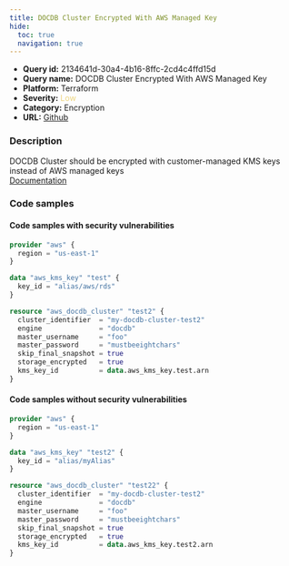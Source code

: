 ```yaml
---
title: DOCDB Cluster Encrypted With AWS Managed Key
hide:
  toc: true
  navigation: true
---
```


<style>
  .highlight .hll {
    background-color: #ff171742;
  }
  .md-content {
    max-width: 1100px;
    margin: 0 auto;
  }
</style>

-   **Query id:** 2134641d-30a4-4b16-8ffc-2cd4c4ffd15d
-   **Query name:** DOCDB Cluster Encrypted With AWS Managed Key
-   **Platform:** Terraform
-   **Severity:** <span style="color:#edd57e">Low</span>
-   **Category:** Encryption
-   **URL:** [Github](https://github.com/Checkmarx/kics/tree/master/assets/queries/terraform/aws/docdb_cluster_encrypted_with_aws_managed_key)

### Description
DOCDB Cluster should be encrypted with customer-managed KMS keys instead of AWS managed keys<br>
[Documentation](https://registry.terraform.io/providers/hashicorp/aws/latest/docs/resources/docdb_cluster#kms_key_id)

### Code samples
#### Code samples with security vulnerabilities
```tf title="Positive test num. 1 - tf file" hl_lines="16"
provider "aws" {
  region = "us-east-1"
}

data "aws_kms_key" "test" {
  key_id = "alias/aws/rds"
}

resource "aws_docdb_cluster" "test2" {
  cluster_identifier  = "my-docdb-cluster-test2"
  engine              = "docdb"
  master_username     = "foo"
  master_password     = "mustbeeightchars"
  skip_final_snapshot = true
  storage_encrypted   = true
  kms_key_id          = data.aws_kms_key.test.arn
}

```


#### Code samples without security vulnerabilities
```tf title="Negative test num. 1 - tf file"
provider "aws" {
  region = "us-east-1"
}

data "aws_kms_key" "test2" {
  key_id = "alias/myAlias"
}

resource "aws_docdb_cluster" "test22" {
  cluster_identifier  = "my-docdb-cluster-test2"
  engine              = "docdb"
  master_username     = "foo"
  master_password     = "mustbeeightchars"
  skip_final_snapshot = true
  storage_encrypted   = true
  kms_key_id          = data.aws_kms_key.test2.arn
}

```
